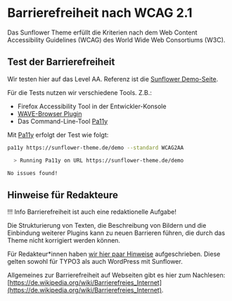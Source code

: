 # Barrierefreiheit nach WCAG 2.1

Das Sunflower Theme erfüllt die Kriterien nach dem Web Content Accessibility Guidelines (WCAG) des World Wide Web Consortiums (W3C).

## Test der Barrierefreiheit

Wir testen hier auf das Level AA. Referenz ist die [Sunflower Demo-Seite](https://sunflower-theme.de/demo).

Für die Tests nutzen wir verschiedene Tools. Z.B.:

* Firefox Accessibility Tool in der Entwickler-Konsole
* [WAVE-Browser Plugin](https://wave.webaim.org/extension/)
* Das Command-Line-Tool [Pa11y](https://pa11y.org)

Mit  [Pa11y](https://pa11y.org) erfolgt der Test wie folgt:

```bash
pa11y https://sunflower-theme.de/demo --standard WCAG2AA

  > Running Pa11y on URL https://sunflower-theme.de/demo

No issues found!
```

## Hinweise für Redakteure


!!! Info
	Barrierefreiheit ist auch eine redaktionelle Aufgabe!

Die Strukturierung von Texten, die Beschreibung von Bildern und die Einbindung weiterer Plugins kann zu neuen Barrieren führen, die durch das Theme nicht korrigiert werden können.

Für Redakteur*innen haben [wir hier paar Hinweise](https://gcms-intern.de/aktuelles/barrierearmut-fuer-gcms-redakteurinnen) aufgeschrieben. Diese gelten sowohl für TYPO3 als auch WordPress mit Sunflower.

Allgemeines zur Barrierefreiheit auf Webseiten gibt es hier zum Nachlesen: [https://de.wikipedia.org/wiki/Barrierefreies_Internet](https://de.wikipedia.org/wiki/Barrierefreies_Internet).
